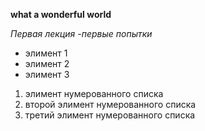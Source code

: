 **what a wonderful world**

*Первая лекция -первые попытки*

* элимент 1
* элимент 2
* элимент 3

1. элимент нумерованного списка
2. второй элимент нумерованного списка
3. третий элимент нумерованного списка


